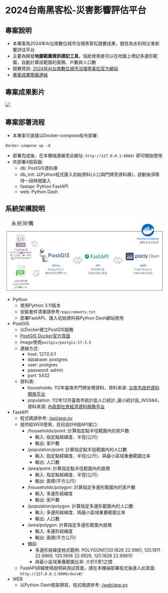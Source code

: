 # 2024台南黑客松-災害影響評估平台

## 專案說明

* 本專案為2024年AI台南數位城市治理黑客松競賽成果，題目為水利局災害影響評估平台
* 主要為開發**地圖範圍資訊標記工具**，協助使用者可以在地圖上標記多邊形範圍，自動計算該範圍的面積、戶數與人口數
* 競賽資訊: [2024年AI台南數位城市治理黑客松官方網站](https://aithon2024.goodideas-studio.com/)
* [專案成果簡報連結](./slide/2024台南黑客松-水利局災害影響評估平台專案成果簡報.pdf)

## 專案成果影片

[![](https://img.youtube.com/vi/uOd5cYxc7uE/0.jpg)](https://www.youtube.com/watch?v=uOd5cYxc7uE)

## 專案部署流程

* 本專案可直接以Docker-compose指令部署:
```
docker-compose up -d
```
* 部署完成後，在本機端連線至此網址: `http://127.0.0.1:8888/` 即可開始使用
* 共部署4個容器:
    * db: PostGIS資料庫
    * db_init: 以Python程式匯入初始資料(人口與門牌至資料庫)，啟動後須等待一段時間匯入
    * fastapi: Python FastAPI
    * web: Python Dash

## 系統架構說明

![](./slide/系統架構.png)

* Python
    * 使用Python 3.11版本
    * 安裝套件清單請參考`requirements.txt`
    * 部署FastAPI、匯入初始資料與Python Dash網站使用
* PostGIS
    * 以Docker建立PostGIS服務
    * [PostGIS Docker官方頁面](https://registry.hub.docker.com/r/postgis/postgis/)
    * Image使用`postgis/postgis:17-3.5`
    * 連線方式:
        * host: 127.0.0.1
        * database: postgres
        * user: postgres
        * password: admin
        * port: 5432
    * 資料表:
        * households: 112年臺南市門牌坐標資料，資料來源: [台南市政府資料開放平台](https://data.tainan.gov.tw/dataset/108-address-location)
        * population: 112年12月臺南市統計區人口統計_最小統計區_WGS84，資料來源: [內政部社會經濟資料服務平台](https://segis.moi.gov.tw/STATCloud/QueryInterfaceView?COL=%252f%252f4qvzChTyZdi2iuwCoAOA%253d%253d&MCOL=ODxgDwr%252fCgWo%252fl0OH5x%252bEQ%253d%253d)
* FastAPI
    * 程式碼請參考: [/api/app.py](/api/app.py)
    * 提供給WEB使用，目前設計6個API接口:
        * /households/point: 計算指定點半徑範圍內的家戶數 
            * 輸入: 指定點經緯度、半徑(公尺)
            * 輸出: 家戶數
        * /population/point: 計算指定點半徑範圍內的人口數
            * 輸入: 指定點經緯度、半徑(公尺)、與最小區域重疊範圍比率
            * 輸出: 人口數
        * /area/point: 計算指定點半徑範圍內的面積
            * 輸入: 指定點經緯度、半徑(公尺)
            * 輸出: 面積(平方公尺)
        * /households/polygon: 計算指定多邊形範圍內的家戶數
            * 輸入: 多邊形經緯度
            * 輸出: 家戶數
        * /population/polygon: 計算指定多邊形範圍內的人口數
            * 輸入: 多邊形經緯度、與最小區域重疊範圍比率
            * 輸出: 人口數
        * /area/polygon: 計算指定多邊形範圍內面積
            * 輸入: 多邊形經緯度
            * 輸出: 面積(平方公尺)
        * 備註:
            * 多邊形經緯度格式範例: POLYGON((120.1828 22.9961, 120.1811 22.9869, 120.1906 22.9926, 120.1828 22.9961))
            * 與最小區域重疊範圍比率: 介於0至1之間
    * FastAPI詳細使用說明與測試頁面，請在本機端部署程式後連入此頁面: `http://127.0.0.1:8000/docs#/`
* WEB
    * 以Python Dash框架撰寫，程式碼請參考: [/web/app.py](/web/app.py)

